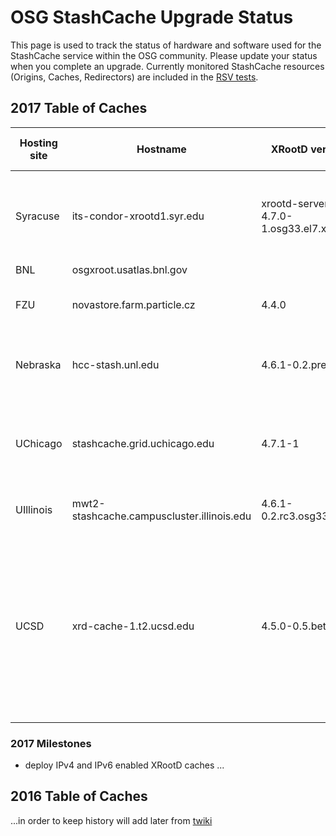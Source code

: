 # OSG StashCache Upgrade Status

This page is used to track the status of hardware and software used for the StashCache service within the OSG community. Please update your status when you complete an upgrade. Currently monitored StashCache resources (Origins, Caches, Redirectors) are included in the [RSV tests](http://myosg.grid.iu.edu/rgstatushistory/index?downtime_attrs_showpast=&account_type=cumulative_hours&ce_account_type=gip_vo&se_account_type=vo_transfer_volume&bdiitree_type=total_jobs&bdii_object=service&bdii_server=is-osg&start_type=7daysago&start_date=09%2F20%2F2016&end_type=now&end_date=09%2F20%2F2016&rg=on&rg_sel%5B%5D=433&rg_sel%5B%5D=454&rg_sel%5B%5D=430&active=on&active_value=1&disable_value=1).

## 2017 Table of Caches

| **Hosting site** | **Hostname** | **XRootD version** | **OS** | **CPU** | **RAM** | **Disk (cache) space** | **Disk configuration** | **Connectivity** | **Notes** | **Last update** |
|------------------|--------------|--------------------|--------|---------|---------|------------------------|------------------------|------------------|-----------|-----------------|
| Syracuse | its-condor-xrootd1.syr.edu | xrootd-server-4.7.0-1.osg33.el7.x86_64 | CentOS 7.2.1511   | Intel(R) Xeon(R) CPU E5-2699 v3 @ 2.30GHz (8 cores) | 65GB  | 16TB  |   | 10Gbps |   | 11-03-2017  |
| BNL | osgxroot.usatlas.bnl.gov |   |   |   |   |   |   |   |   |   |
| FZU | novastore.farm.particle.cz | 4.4.0 |   | 2x Xeon(R) E5-2630 @2.30GHz  | 32GB  | 30TB  | 12x3TB, RAID6, XFS  | 10Gbps  |   | 10-28-2016  |
| Nebraska | hcc-stash.unl.edu | 4.6.1-0.2.pre3.hcc  | CentOS 7.2.1511  | 2x Xeon (R) E5530 @2.4GHz w/HT (8 real cores)  | 24GB  | 19TB  | 12x 2TB SATA in RAID6, XFS | 10Gbps  |   | 04-06-2017 |
| UChicago | stashcache.grid.uchicago.edu  | 4.7.1-1 | SL 7.3  | 2x Xeon(R) E5440 @2.83GHz | 32GB | 60TB | 5x 12TB arrays, RAID6, XFS, bound with oss.space | 2x10Gbps | Old dCache node, probably not optimally tuned for XRootD | 11-07-2017 |
| UIllinois | mwt2-stashcache.campuscluster.illinois.edu | 4.6.1-0.2.rc3.osg33 |   | VM 4CPUS | 16GB | 100TB | GPFS on DDN via FDR IB | 10Gbps |   | 04-28-2017 |
| UCSD | xrd-cache-1.t2.ucsd.edu | 4.5.0-0.5.beta | CentOS 6.8 | 2x Xeon(R) E5-2650 v3 @2.30GHz w/HT (40 cores total) | 128GB | 21.8TB | 6x 3.6TB, XFS, individual disks bound with oss.space | 10Gbps  | The same machine runs hdfs-healing xrootd cache on another set of 6 independent disks. We can move more disks to StashCache if needed. | 10-28-2016 |

### 2017 Milestones
* deploy IPv4 and IPv6 enabled XRootD caches
...

## 2016 Table of Caches
...in order to keep history will add later from [twiki](https://twiki.grid.iu.edu/bin/view/Documentation/Release3/StashCacheUpgrades)
